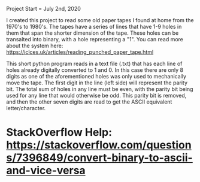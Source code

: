 Project Start = July 2nd, 2020

I created this project to read some old paper tapes I found at home from the 1970's to 1980's. The tapes have a series of lines that have 1-9 holes in them that span the shorter dimension of the tape. These holes can be transalted into binary, with a hole representing a "1". You can read more about the system here: https://iclces.uk/articles/reading_punched_paper_tape.html

This short python program reads in a text file (.txt) that has each line of holes already digitally converted to 1 and 0. In this case there are only 8 digits as one of the aforementioned holes was only used to mechanically move the tape. The first digit in the line (left side) will represent the parity bit. The total sum of holes in any line must be even, with the parity bit being used for any line that would otherwise be odd. This parity bit is removed, and then the other seven digits are read to get the ASCII equivalent letter/character. 



# StackOverflow Help: https://stackoverflow.com/questions/7396849/convert-binary-to-ascii-and-vice-versa
